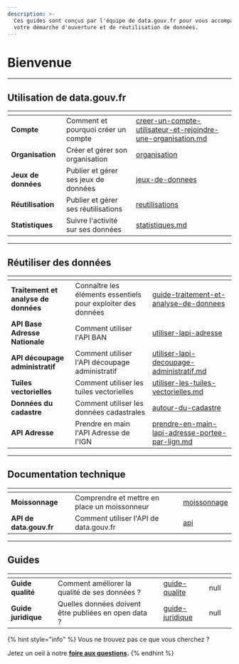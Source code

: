 ```yaml
---
description: >-
  Ces guides sont conçus par l'équipe de data.gouv.fr pour vous accompagner dans
  votre démarche d'ouverture et de réutilisation de données.
---
```


# Bienvenue

***

## Utilisation de data.gouv.fr

<table data-card-size="large" data-column-title-hidden data-view="cards" data-full-width="false"><thead><tr><th></th><th></th><th data-hidden data-card-target data-type="content-ref"></th></tr></thead><tbody><tr><td><strong>Compte</strong></td><td>Comment et pourquoi créer un compte</td><td><a href="guide-data.gouv.fr/creer-un-compte-utilisateur-et-rejoindre-une-organisation.md">creer-un-compte-utilisateur-et-rejoindre-une-organisation.md</a></td></tr><tr><td><strong>Organisation</strong></td><td>Créer et gérer son organisation</td><td><a href="guide-data.gouv.fr/organisation/">organisation</a></td></tr><tr><td><strong>Jeux de données</strong></td><td>Publier et gérer ses jeux de données</td><td><a href="guide-data.gouv.fr/jeux-de-donnees/">jeux-de-donnees</a></td></tr><tr><td><strong>Réutilisation</strong></td><td>Publier et gérer ses réutilisations</td><td><a href="guide-data.gouv.fr/reutilisations/">reutilisations</a></td></tr><tr><td><strong>Statistiques</strong></td><td>Suivre l'activité sur ses données</td><td><a href="guide-data.gouv.fr/statistiques.md">statistiques.md</a></td></tr></tbody></table>

***

## Réutiliser des données

<table data-card-size="large" data-view="cards"><thead><tr><th></th><th></th><th data-hidden data-card-target data-type="content-ref"></th></tr></thead><tbody><tr><td><strong>Traitement et analyse de données</strong></td><td>Connaître les éléments essentiels pour exploiter des données</td><td><a href="reutiliser-des-donnees/guide-traitement-et-analyse-de-donnees/">guide-traitement-et-analyse-de-donnees</a></td></tr><tr><td><strong>API Base Adresse Nationale</strong></td><td>Comment utiliser l'API BAN</td><td><a href="reutiliser-des-donnees/utiliser-les-api-geographiques/utiliser-lapi-adresse/">utiliser-lapi-adresse</a></td></tr><tr><td><strong>API découpage administratif</strong></td><td>Comment utiliser l'API découpage administratif</td><td><a href="reutiliser-des-donnees/utiliser-les-api-geographiques/utiliser-lapi-decoupage-administratif.md">utiliser-lapi-decoupage-administratif.md</a></td></tr><tr><td><strong>Tuiles vectorielles</strong></td><td>Comment utiliser les tuiles vectorielles</td><td><a href="reutiliser-des-donnees/utiliser-les-api-geographiques/utiliser-les-tuiles-vectorielles.md">utiliser-les-tuiles-vectorielles.md</a></td></tr><tr><td><strong>Données du cadastre</strong></td><td>Comment utiliser les données cadastrales</td><td><a href="reutiliser-des-donnees/autour-du-cadastre/">autour-du-cadastre</a></td></tr><tr><td><strong>API Adresse</strong></td><td>Prendre en main l'API Adresse de l'IGN</td><td><a href="reutiliser-des-donnees/prendre-en-main-lapi-adresse-portee-par-lign.md">prendre-en-main-lapi-adresse-portee-par-lign.md</a></td></tr></tbody></table>

***

## Documentation technique

<table data-card-size="large" data-view="cards"><thead><tr><th></th><th></th><th data-hidden data-card-target data-type="content-ref"></th></tr></thead><tbody><tr><td><strong>Moissonnage</strong></td><td>Comprendre et mettre en place un moissonneur</td><td><a href="guide-data.gouv.fr/moissonnage/">moissonnage</a></td></tr><tr><td><strong>API de data.gouv.fr</strong></td><td>Comment utiliser l'API de data.gouv.fr</td><td><a href="guide-data.gouv.fr/api/">api</a></td></tr></tbody></table>

***

## Guides

<table data-card-size="large" data-view="cards"><thead><tr><th></th><th></th><th data-hidden></th><th data-hidden data-card-target data-type="content-ref"></th><th data-hidden data-type="rating" data-max="5"></th><th data-hidden data-card-cover data-type="files"></th></tr></thead><tbody><tr><td><strong>Guide qualité</strong></td><td>Comment améliorer la qualité de ses données ?</td><td></td><td><a href="guides-open-data/guide-qualite/">guide-qualite</a></td><td>null</td><td></td></tr><tr><td><strong>Guide juridique</strong></td><td>Quelles données doivent être publiées en open data ?</td><td></td><td><a href="guides-open-data/guide-juridique/">guide-juridique</a></td><td>null</td><td></td></tr></tbody></table>

{% hint style="info" %}
Vous ne trouvez pas ce que vous cherchez ?&#x20;

Jetez un oeil à notre [**foire aux questions**](foire-aux-questions.md)**.**
{% endhint %}

